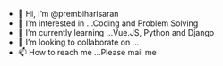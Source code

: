 - 👋 Hi, I’m @prembiharisaran
- 👀 I’m interested in ...Coding and Problem Solving
- 🌱 I’m currently learning ...Vue.JS, Python and Django
- 💞️ I’m looking to collaborate on ...
- 📫 How to reach me ...Please mail me

<!---
prembiharisaran/prembiharisaran is a ✨ special ✨ repository because its `README.md` (this file) appears on your GitHub profile.
You can click the Preview link to take a look at your changes.
--->
